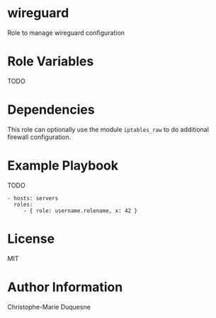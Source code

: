 wireguard
=========

Role to manage wireguard configuration

# Role Variables

TODO


# Dependencies

This role can optionally use the module `iptables_raw` to do additional
firewall configuration.

# Example Playbook

TODO

    - hosts: servers
      roles:
         - { role: username.rolename, x: 42 }

# License

MIT

# Author Information

Christophe-Marie Duquesne
